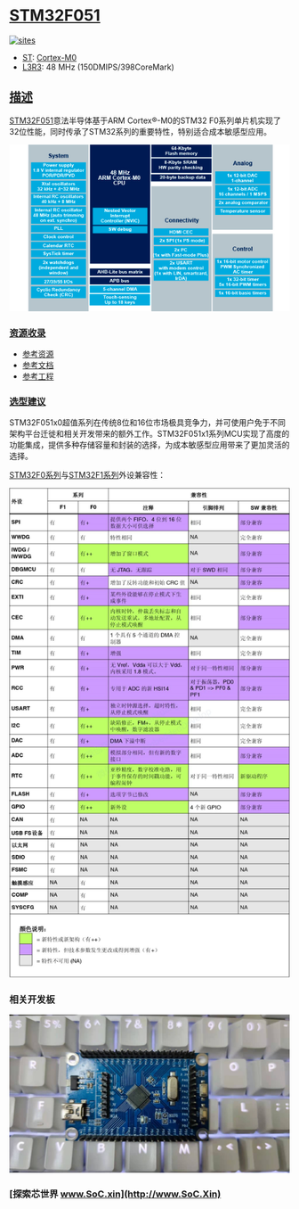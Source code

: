 ﻿# [STM32F051](https://github.com/SoCXin/STM32F051)

[![sites](http://182.61.61.133/link/resources/SoC.png)](http://www.SoC.Xin)

* [ST](https://www.st.com/zh/): [Cortex-M0](https://github.com/SoCXin/Cortex)
* [L3R3](https://github.com/SoCXin/Level): 48 MHz (150DMIPS/398CoreMark)

## [描述](https://github.com/SoCXin/STM32F051)

[STM32F051](https://github.com/SoCXin/STM32F051)意法半导体基于ARM Cortex®-M0的STM32 F0系列单片机实现了32位性能，同时传承了STM32系列的重要特性，特别适合成本敏感型应用。

[![sites](docs/STM32F051.png)](https://www.st.com/content/st_com/zh/products/microcontrollers-microprocessors/stm32-32-bit-arm-cortex-mcus/stm32-mainstream-mcus/stm32f0-series/stm32f0x1/stm32f051c8.html)

### [资源收录](https://github.com/SoCXin)

* [参考资源](src/)
* [参考文档](docs/)
* [参考工程](project/)

### [选型建议](https://github.com/SoCXin)

STM32F051x0超值系列在传统8位和16位市场极具竞争力，并可使用户免于不同架构平台迁徙和相关开发带来的额外工作。STM32F051x1系列MCU实现了高度的功能集成，提供多种存储容量和封装的选择，为成本敏感型应用带来了更加灵活的选择。

[STM32F0系列](https://www.st.com/zh/microcontrollers-microprocessors/stm32f0-series.html)与[STM32F1系列](https://www.st.com/zh/microcontrollers-microprocessors/stm32f1-series.html)外设兼容性：

[![sites](docs/F1VSF0.jpg)](http://www.elecfans.com/d/1153505.html)

### 相关开发板

[![sites](docs/B.jpg)](https://item.taobao.com/item.htm?spm=a230r.1.14.30.3d5bfc21KzXVIk&id=530926271046&ns=1&abbucket=19#detail)

### [探索芯世界 www.SoC.xin](http://www.SoC.Xin)
